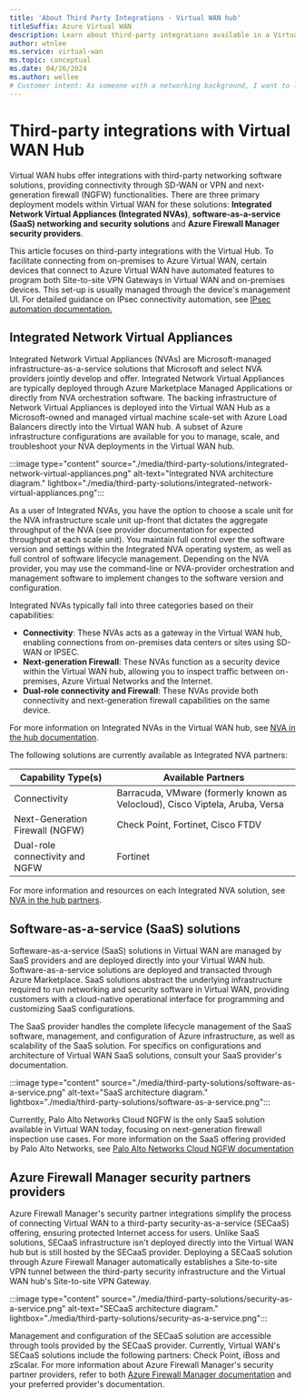 ```yaml
---
title: 'About Third Party Integrations - Virtual WAN hub'
titleSuffix: Azure Virtual WAN
description: Learn about third-party integrations available in a Virtual WAN hub.
author: wtnlee
ms.service: virtual-wan
ms.topic: conceptual
ms.date: 04/26/2024
ms.author: wellee
# Customer intent: As someone with a networking background, I want to learn about third-party integrations in a Virtual WAN hub.
---
```

# Third-party integrations with Virtual WAN Hub

Virtual WAN hubs offer integrations with third-party networking software solutions, providing connectivity through SD-WAN or VPN and next-generation firewall (NGFW) functionalities. There are three primary deployment models within Virtual WAN for these solutions: **Integrated Network Virtual Appliances (Integrated NVAs)**,  **software-as-a-service (SaaS) networking and security solutions** and **Azure Firewall Manager security providers**.

This article focuses on third-party integrations with the Virtual Hub. To facilitate connecting from on-premises to Azure Virtual WAN, certain devices that connect to Azure Virtual WAN have automated features to program both Site-to-site VPN Gateways in Virtual WAN and on-premises devices. This set-up  is usually managed through the device's management UI. For detailed guidance on IPsec connectivity automation, see [IPsec automation documentation.](virtual-wan-locations-partners.md)

## Integrated Network Virtual Appliances

Integrated Network Virtual Appliances (NVAs) are Microsoft-managed infrastructure-as-a-service solutions that Microsoft and select NVA providers jointly develop and offer. Integrated Network Virtual Appliances are typically deployed through Azure Marketplace Managed Applications or directly from  NVA orchestration software. The backing infrastructure of Network Virtual Appliances is deployed into the Virtual WAN Hub as a Microsoft-owned and managed virtual machine scale-set with Azure Load Balancers directly into the Virtual WAN hub. A subset of Azure infrastructure configurations are available for you to manage, scale, and troubleshoot your NVA deployments in the Virtual WAN hub.

:::image type="content" source="./media/third-party-solutions/integrated-network-virtual-appliances.png" alt-text="Integrated NVA architecture diagram." lightbox="./media/third-party-solutions/integrated-network-virtual-appliances.png":::

As a user of Integrated NVAs, you have the option to choose a scale unit for the NVA infrastructure scale unit up-front that dictates the aggregate throughput of the NVA (see provider documentation for expected throughput at each scale unit). You maintain full control over the software version and settings within the Integrated NVA operating system, as well as full control of software lifecycle management. Depending on the NVA provider, you may use the command-line or NVA-provider orchestration and management software to implement changes to the software version and configuration.

Integrated NVAs typically fall into three categories based on their capabilities:

* **Connectivity**: These NVAs acts as a  gateway in the Virtual WAN hub, enabling connections from on-premises data centers or sites using SD-WAN or IPSEC.
* **Next-generation Firewall**: These NVAs function as a security device within the Virtual WAN hub, allowing you to inspect traffic between on-premises, Azure Virtual Networks and the Internet.
* **Dual-role connectivity and Firewall**: These NVAs provide both connectivity and next-generation firewall capabilities on the same device.  

For more information on  Integrated NVAs in the Virtual WAN hub, see [NVA in the hub documentation](about-nva-hub.md).

The following solutions are currently available as Integrated NVA partners:

|Capability Type(s)| Available Partners|
|--|--|
|Connectivity|Barracuda, VMware (formerly known as Velocloud), Cisco Viptela, Aruba, Versa |
|Next-Generation Firewall (NGFW)|Check Point, Fortinet, Cisco FTDV|
| Dual-role connectivity and NGFW | Fortinet |

For more information and resources on each Integrated NVA solution, see [NVA in the hub partners](about-nva-hub.md#partners).

## Software-as-a-service (SaaS) solutions

Softeware-as-a-service (SaaS) solutions in Virtual WAN are managed by SaaS providers and are deployed directly into your Virtual WAN hub. Software-as-a-service solutions are deployed and transacted through Azure Marketplace. SaaS solutions abstract the underlying infrastructure required to run networking and security software in Virtual WAN,  providing customers with a cloud-native operational interface for programming and customizing SaaS configurations.

The SaaS provider handles the complete lifecycle management of the SaaS software, management, and configuration of Azure infrastructure, as well as scalability of the SaaS solution. For specifics on  configurations and architecture of Virtual WAN SaaS solutions, consult your SaaS provider's documentation.

:::image type="content" source="./media/third-party-solutions/software-as-a-service.png" alt-text="SaaS architecture diagram." lightbox="./media/third-party-solutions/software-as-a-service.png":::

Currently, Palo Alto Networks Cloud NGFW is the only SaaS solution available in Virtual WAN today, focusing on next-generation firewall inspection use cases. For more information on the SaaS offering provided by Palo Alto Networks, see [Palo Alto Networks Cloud NGFW documentation](how-to-palo-alto-cloud-ngfw.md)

## Azure Firewall Manager security partners providers

Azure Firewall Manager's security partner integrations simplify the process of connecting Virtual WAN to a third-party security-as-a-service (SECaaS) offering, ensuring protected Internet access for users. Unlike SaaS solutions, SECaaS infrastructure isn't deployed directly into the Virtual WAN hub but is still hosted by the SECaaS provider. Deploying a SECaaS solution through Azure Firewall Manager automatically establishes a Site-to-site VPN tunnel between the third-party security infrastructure and the Virtual WAN hub's Site-to-site VPN Gateway.

:::image type="content" source="./media/third-party-solutions/security-as-a-service.png" alt-text="SECaaS architecture diagram." lightbox="./media/third-party-solutions/security-as-a-service.png":::

Management and configuration of the SECaaS solution are accessible through tools provided by the SECaaS provider. Currently, Virtual WAN's SECaaS solutions include the following partners: Check Point, iBoss and zScalar. For more information about Azure Firewall Manager's security partner providers, refer to both [Azure Firewall Manager documentation](../firewall-manager/trusted-security-partners.md) and your preferred provider's documentation.
